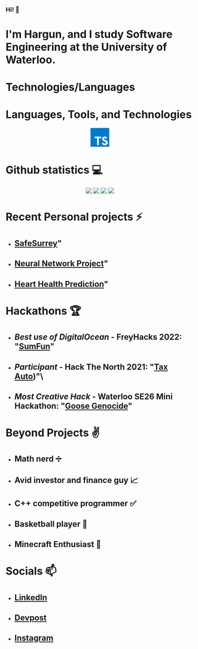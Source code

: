 ### Hi! 👋

# I'm Hargun, and I study Software Engineering at the University of Waterloo.

# Technologies/Languages

# Languages, Tools, and Technologies

<div align="center">
<img src="./icons/typescript.png" alt="typescript" width="50rem" height="50rem" />
</div>


# Github statistics 💻

<div align="center">
<img width="390" src="https://github-readme-stats.vercel.app/api/top-langs/?username=hargunmujral&hide=makefile,powershell&layout=compact&langs_count=10&theme=dark" />
<img width="390" src="https://github-profile-trophy.vercel.app/?username=hargunmujral&row=2&column=3&theme=darkhub&title=Followers,Repositories,Stars,PullRequest,Commit,MultiLanguage" />
<img width="390" src='https://github-readme-streak-stats.herokuapp.com/?user=hargunmujral&theme=dark'/>
<img width="390" src="https://github-readme-stats.vercel.app/api?username=hargunmujral&show_icons=true&line_height=27&count_private=true&title_color=ffffff&text_color=c9cacc&icon_color=2bbc8a&bg_color=1d1f21" />
</div>

# Recent Personal projects ⚡

-   ## [SafeSurrey](https://github.com/hargunmujral/SafeSurrey)"
-   ## [Neural Network Project](https://github.com/hargunmujral/Neural-Network-Project)"
-   ## [Heart Health Prediction](https://github.com/hargunmujral/Heart-Failure-Prediction)"

# Hackathons 🏆

-   ## *Best use of DigitalOcean* - FreyHacks 2022: "[SumFun](https://devpost.com/software/sumfun)"
-   ## *Participant* - Hack The North 2021: "[Tax Auto](https://devpost.com/software/tax-auto))"\
-   ## *Most Creative Hack* - Waterloo SE26 Mini Hackathon: "[Goose Genocide](https://devpost.com/software/goose-genocide)"

# Beyond Projects ✌️

-   ## Math nerd ➗
-   ## Avid investor and finance guy 📈
-   ## C++ competitive programmer ✅
-   ## Basketball player 🏀
-   ## Minecraft Enthusiast 🏡


# Socials 📫

-   ## [LinkedIn](https://www.linkedin.com/in/hargun-mujral/)
-   ## [Devpost](https://devpost.com/hargunmujral)
-   ## [Instagram](https://www.instagram.com/hargun.mu/)

<!--
**hargunmujral/hargunmujral** is a ✨ _special_ ✨ repository because its `README.md` (this file) appears on your GitHub profile.

Here are some ideas to get you started:

- 🔭 I’m currently working on ...
- 🌱 I’m currently learning ...
- 👯 I’m looking to collaborate on ...
- 🤔 I’m looking for help with ...
- 💬 Ask me about ...
- 📫 How to reach me: ...
- 😄 Pronouns: ...
- ⚡ Fun fact: ...
-->
